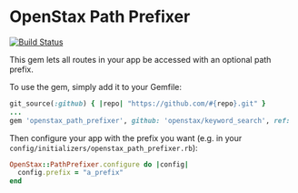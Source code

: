 # OpenStax Path Prefixer

[![Build Status](https://travis-ci.org/openstax/path_prefixer.svg?branch=master)](https://travis-ci.org/openstax/path_prefixer)

This gem lets all routes in your app be accessed with an optional path prefix.


To use the gem, simply add it to your Gemfile:

```rb
git_source(:github) { |repo| "https://github.com/#{repo}.git" }
...
gem 'openstax_path_prefixer', github: 'openstax/keyword_search', ref: 'some_sha_here'
```

Then configure your app with the prefix you want (e.g. in your `config/initializers/openstax_path_prefixer.rb`):

```rb
OpenStax::PathPrefixer.configure do |config|
  config.prefix = "a_prefix"
end
```
